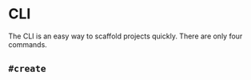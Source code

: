 
# CLI

The CLI is an easy way to scaffold projects quickly. There are only four commands.

## `#create` <template> <project>

This command creates a new directory based on a provided template. The `<template>` can either be local:

```
$ khaos create <path/to/template> <project-name>
```

..or from GitHub:

```
$ khaos create <github-org/github-repo> <project-name>
```

The `<project-name>` will be the name of the new directory that is created.

## `install` <template> [<name>]

This command installs a `<template>` from GitHub locally to be named as `<name>`. Here's an example:

```
$ khaos install segmentio/khaos-node node

   khaos · Saved "segmentio/khaos-node" as "node"!
   khaos · Run `khaos create node <project>` to get started.
```

## `list`

This command lists all the templates you have installed locally via Khaos.

```
$ khaos list

   khaos · app
   khaos · keku
   khaos · node
```

## `update` <template>

This command updates the locally installed `<template>`. It'll pull the most recent template from GitHub and save that locally under the same name.

```
$ khaos update node

   khaos · Updated the local "node" template.

```

## Options

For all commands, you can also pass optional flags `-d` (`--directory`), which will tell Khaos where to look for templates.

